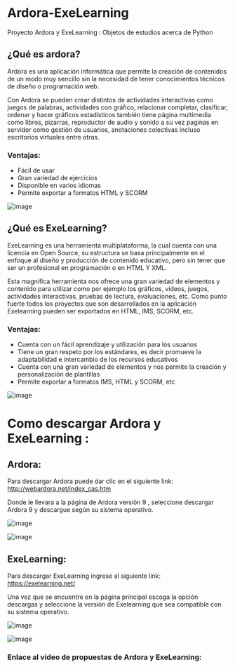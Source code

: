 # Ardora-ExeLearning
Proyecto Ardora y  ExeLearning :  Objetos de estudios acerca de Python 
## ¿Qué es ardora?
Ardora es una aplicación informática que permite la creación de contenidos de un modo muy sencillo sin la necesidad de tener conocimientos técnicos de diseño o programación web. 

Con Ardora se pueden crear distintos de actividades interactivas como juegos de palabras, actividades con gráfico, relacionar completar, clasificar, ordenar y hacer gráficos estadísticos también tiene página multimedia como libros, pizarras, reproductor de audio y sonido a su vez paginas en servidor como gestión de usuarios, anotaciones colectivas incluso escritorios virtuales entre otras.

### Ventajas: 
-  Fácil de usar
-  Gran variedad de ejercicios
-  Disponible en varios idiomas 
-  Permite exportar a formatos HTML y SCORM

![image](https://user-images.githubusercontent.com/100105228/155635550-d83fb61e-9f29-4040-80db-842f42735faf.png)




## ¿Qué es ExeLearning?
ExeLearning es una herramienta multiplataforma, la cual cuenta con una licencia en Open Source, su estructura se basa principalmente en el enfoque al diseño y producción de contenido educativo, pero sin tener que ser un profesional en programación o en HTML Y XML.

Esta magnífica herramienta nos ofrece una gran variedad de elementos y contenido para utilizar como por ejemplo los gráficos, videos, juegos, actividades interactivas, pruebas de lectura, evaluaciones, etc. Como punto fuerte todos los proyectos que son desarrollados en la aplicación Exelearning pueden ser exportados en HTML, IMS, SCORM, etc.

### Ventajas: 
- Cuenta con un fácil aprendizaje y utilización para los usuarios
- Tiene un gran respeto por los estándares, es decir promueve la adaptabilidad e intercambio de los recursos educativos
- Cuenta con una gran variedad de elementos y nos permite la creación y personalización de plantillas
- Permite exportar a formatos IMS, HTML y SCORM, etc 

![image](https://user-images.githubusercontent.com/100105228/155636018-62684300-8206-46af-83c1-eb06c1700358.png)

# Como descargar Ardora y ExeLearning : 
## Ardora:
Para descargar Ardora puede dar clic en el siguiente link:  http://webardora.net/index_cas.htm  

Donde le llevara a la página  de Ardora versión 9 , seleccione  descargar Ardora 9 y descargue según su sistema operativo. 

![image](https://user-images.githubusercontent.com/100105228/155636556-25808bc0-a490-4e4e-9b1c-8948835ef91d.png)

![image](https://user-images.githubusercontent.com/100105228/155636533-77ebcaf0-3b3c-4c4d-a073-d04657968bb9.png)


## ExeLearning: 
Para descargar ExeLearning ingrese al siguiente link: https://exelearning.net/ 

Una vez que se encuentre en la página principal escoga la opción descargas y seleccione  la versión de Exelearning que sea compatible con su sistema operativo.

![image](https://user-images.githubusercontent.com/100105228/155636836-cb351621-fe32-44eb-82c8-7756c5a87609.png)


![image](https://user-images.githubusercontent.com/100105228/155636845-e1bb42ac-855a-426f-9ac1-7f9038309622.png)



### Enlace al video de propuestas de Ardora y ExeLearning:

